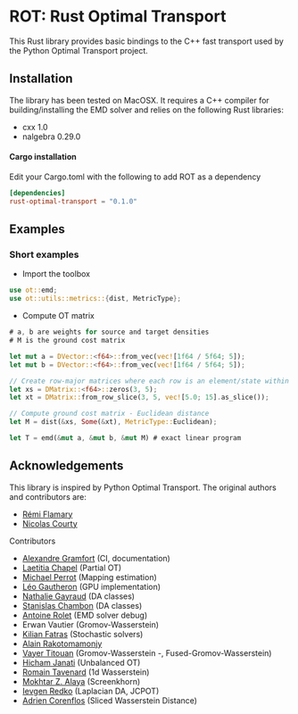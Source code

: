 # ROT: Rust Optimal Transport

<!-- [![PyPI version](https://badge.fury.io/py/POT.svg)](https://badge.fury.io/py/POT) -->
<!-- [![Anaconda Cloud](https://anaconda.org/conda-forge/pot/badges/version.svg)](https://anaconda.org/conda-forge/pot) -->
<!-- [![Build Status](https://github.com/PythonOT/POT/workflows/build/badge.svg?branch=master&event=push)](https://github.com/PythonOT/POT/actions) -->
<!-- [![Codecov Status](https://codecov.io/gh/PythonOT/POT/branch/master/graph/badge.svg)](https://codecov.io/gh/PythonOT/POT) -->
<!-- [![Downloads](https://pepy.tech/badge/pot)](https://pepy.tech/project/pot) -->
<!-- [![Anaconda downloads](https://anaconda.org/conda-forge/pot/badges/downloads.svg)](https://anaconda.org/conda-forge/pot) -->
<!-- [![License](https://anaconda.org/conda-forge/pot/badges/license.svg)](https://github.com/PythonOT/POT/blob/master/LICENSE) -->

This Rust library provides basic bindings to the C++ fast transport used by the Python Optimal Transport project.

## Installation

The library has been tested on MacOSX. It requires a C++ compiler for building/installing the EMD solver and relies on the following Rust libraries:

- cxx 1.0
- nalgebra 0.29.0

#### Cargo installation
Edit your Cargo.toml with the following to add ROT as a dependency

```toml
[dependencies]
rust-optimal-transport = "0.1.0"
```

## Examples

### Short examples

* Import the toolbox

```rust
use ot::emd;
use ot::utils::metrics::{dist, MetricType};
```

* Compute OT matrix

```rust
# a, b are weights for source and target densities
# M is the ground cost matrix

let mut a = DVector::<f64>::from_vec(vec![1f64 / 5f64; 5]);
let mut b = DVector::<f64>::from_vec(vec![1f64 / 5f64; 5]);

// Create row-major matrices where each row is an element/state within the density
let xs = DMatrix::<f64>::zeros(3, 5);
let xt = DMatrix::from_row_slice(3, 5, vec![5.0; 15].as_slice());

// Compute ground cost matrix - Euclidean distance
let M = dist(&xs, Some(&xt), MetricType::Euclidean);

let T = emd(&mut a, &mut b, &mut M) # exact linear program
```

## Acknowledgements

This library is inspired by Python Optimal Transport. The original authors and contributors are:

* [Rémi Flamary](http://remi.flamary.com/)
* [Nicolas Courty](http://people.irisa.fr/Nicolas.Courty/)

Contributors

* [Alexandre Gramfort](http://alexandre.gramfort.net/) (CI, documentation)
* [Laetitia Chapel](http://people.irisa.fr/Laetitia.Chapel/) (Partial OT)
* [Michael Perrot](http://perso.univ-st-etienne.fr/pem82055/) (Mapping estimation)
* [Léo Gautheron](https://github.com/aje) (GPU implementation)
* [Nathalie Gayraud](https://www.linkedin.com/in/nathalie-t-h-gayraud/?ppe=1) (DA classes)
* [Stanislas Chambon](https://slasnista.github.io/) (DA classes)
* [Antoine Rolet](https://arolet.github.io/) (EMD solver debug)
* Erwan Vautier (Gromov-Wasserstein)
* [Kilian Fatras](https://kilianfatras.github.io/) (Stochastic solvers)
* [Alain Rakotomamonjy](https://sites.google.com/site/alainrakotomamonjy/home)
* [Vayer Titouan](https://tvayer.github.io/) (Gromov-Wasserstein -, Fused-Gromov-Wasserstein)
* [Hicham Janati](https://hichamjanati.github.io/) (Unbalanced OT)
* [Romain Tavenard](https://rtavenar.github.io/) (1d Wasserstein)
* [Mokhtar Z. Alaya](http://mzalaya.github.io/) (Screenkhorn)
* [Ievgen Redko](https://ievred.github.io/) (Laplacian DA, JCPOT)
* [Adrien Corenflos](https://adriencorenflos.github.io/) (Sliced Wasserstein Distance)

